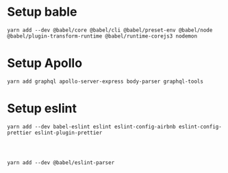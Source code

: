# Setup bable
```
yarn add --dev @babel/core @babel/cli @babel/preset-env @babel/node @babel/plugin-transform-runtime @babel/runtime-corejs3 nodemon
```

# Setup Apollo
```
yarn add graphql apollo-server-express body-parser graphql-tools
```

# Setup eslint
```
yarn add --dev babel-eslint eslint eslint-config-airbnb eslint-config-prettier eslint-plugin-prettier




yarn add --dev @babel/eslint-parser
```
